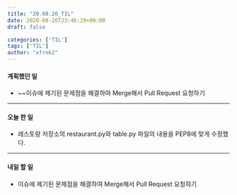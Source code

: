 ```yaml
---
title: "20.08.26_TIL"
date: 2020-08-26T23:46:29+09:00
draft: false

categories: ['TIL']
tags: ['TIL']
author: "xfrnk2"
---
```

#### 계획했던 일
+ ~~이슈에 제기된 문제점을 해결하여 Merge해서 Pull Request 요청하기
---  
#### 오늘 한 일
+ 레스토랑 저장소의 restaurant.py와 table.py 파일의 내용을 PEP8에 맞게 수정했다.
---   
#### 내일 할 일 
+ 이슈에 제기된 문제점을 해결하여 Merge해서 Pull Request 요청하기